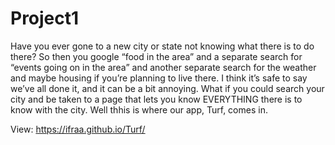 # Project1

Have you ever gone to a new city or state not knowing what there is to do there? So then you google “food in the area” and a separate search for “events going on in the area” and another separate search for the weather and maybe housing if you’re planning to live there. I think it’s safe to say we’ve all done it, and it can be a bit annoying. What if you could search your city and be taken to a page that lets you know EVERYTHING there is to know with the city. Well thhis is where our app, Turf, comes in.

View:
https://ifraa.github.io/Turf/
